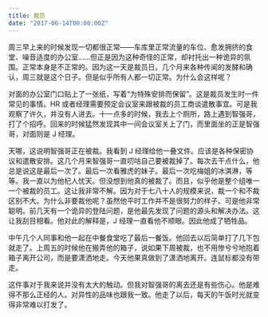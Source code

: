```yaml
---
title: 裁员
date: "2017-06-14T00:00:00Z"
---
```


周三早上来的时候发现一切都很正常——车库里正常流量的车位、愈发拥挤的食堂、噪音适度的办公室……但正是因为这种奇怪的正常，却衬托出一种诡异的氛围。正常本身是不正常的。因为这一天是裁员日。几个月来各种传闻的发酵和确认，周三就是这个日子。但是似乎所有人都一切正常。为什么会这样呢？

对面的办公室门口贴上了一张纸，写着“为特殊安排而保留”。这是裁员发生时一件常见的事情。HR 或者经理需要预定会议室来跟被裁的员工商谈遣散事宜。可是我观察了许久，并没有人进去。十一点多的时候，我去上个厕所，路上遇到智强哥，打了个招呼。回来的时候猛然发现其中一间会议室关上了门，而里面坐的正是智强哥，对面则是 J 经理。

天哪，这说明智强哥正在被裁。我看到 J 经理给他一叠文件。应该是各种保密协议和遣散安排。这几个月来智强哥一直叨咕自己要被裁掉了。每次去干点什么，他总是说这是最后一次了。最后一次看雅虎的妹子。最后一次吃梅姐的冰淇淋，等等。我一直以为他杞人忧天。但没想到他真的被裁了。而且，似乎他是整个组唯一一个被裁的员工。这让我非常不解。因为对于七八十人的规模来说，裁一个和不裁区别不大。为什么非要裁他呢？虽然他平时工作并不是很努力的样子。可是他非常聪明。前几天有一个诡异的登陆问题，是他最先发现了问题的源头和解决办法。这让我刮目相看。他对此的解释是，J 经理一直看他不顺眼。因此他成了牺牲品。

中午几个人同事和他一起在中餐食堂吃了最后一餐饭。他回去以后简单打了几下包就走了。上周五的时候他在搬弄他的箱子，说如果下周被裁，也不用惨兮兮地抱着箱子离开公司，而是要潇洒地走。今天他果真做到了潇洒地离开。连鼠标都没有带走。

这件事对于我来说并没有太大的触动。但我对智强哥的离去还是有些伤心。他是难得不那么正经的人。对异性的品味也跟我一致。他走了以后，每天的午饭时光就变得非常难以打发了。
